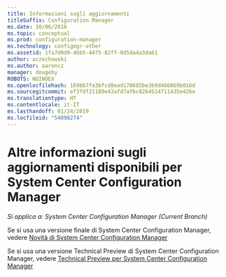 ```yaml
---
title: Informazioni sugli aggiornamenti
titleSuffix: Configuration Manager
ms.date: 10/06/2016
ms.topic: conceptual
ms.prod: configuration-manager
ms.technology: configmgr-other
ms.assetid: 1fa7d0d9-4bb5-4475-82ff-0d5da4a3da61
author: aczechowski
ms.author: aaroncz
manager: dougeby
ROBOTS: NOINDEX
ms.openlocfilehash: 169bb7fa3bfcd8ead178685be3b9d466069b016d
ms.sourcegitcommit: ef3fdf21180e43afd7af6c8264524711435e426e
ms.translationtype: HT
ms.contentlocale: it-IT
ms.lasthandoff: 01/24/2019
ms.locfileid: "54898274"
---
```

# <a name="learn-more-about-available-updates-for-system-center-configuration-manager"></a>Altre informazioni sugli aggiornamenti disponibili per System Center Configuration Manager

*Si applica a: System Center Configuration Manager (Current Branch)*

Se si usa una versione finale di System Center Configuration Manager, vedere [Novità di System Center Configuration Manager](http://technet.microsoft.com/library/mt622084.aspx)  

 Se si usa una versione Technical Preview di System Center Configuration Manager, vedere [Technical Preview per System Center Configuration Manager](http://technet.microsoft.com/library/mt595861.aspx)
